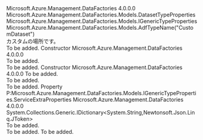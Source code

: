 <Type Name="CustomDataset" FullName="Microsoft.Azure.Management.DataFactories.Models.CustomDataset">
  <TypeSignature Language="C#" Value="public sealed class CustomDataset : Microsoft.Azure.Management.DataFactories.Models.DatasetTypeProperties, Microsoft.Azure.Management.DataFactories.Models.IGenericTypeProperties" />
  <TypeSignature Language="ILAsm" Value=".class public auto ansi sealed beforefieldinit CustomDataset extends Microsoft.Azure.Management.DataFactories.Models.DatasetTypeProperties implements class Microsoft.Azure.Management.DataFactories.Models.IGenericTypeProperties" />
  <TypeSignature Language="DocId" Value="T:Microsoft.Azure.Management.DataFactories.Models.CustomDataset" />
  <TypeSignature Language="VB.NET" Value="Public NotInheritable Class CustomDataset&#xA;Inherits DatasetTypeProperties&#xA;Implements IGenericTypeProperties" />
  <TypeSignature Language="F#" Value="type CustomDataset = class&#xA;    inherit DatasetTypeProperties&#xA;    interface IGenericTypeProperties" />
  <AssemblyInfo>
    <AssemblyName>Microsoft.Azure.Management.DataFactories</AssemblyName>
    <AssemblyVersion>4.0.0.0</AssemblyVersion>
  </AssemblyInfo>
  <Base>
    <BaseTypeName>Microsoft.Azure.Management.DataFactories.Models.DatasetTypeProperties</BaseTypeName>
  </Base>
  <Interfaces>
    <Interface>
      <InterfaceName>Microsoft.Azure.Management.DataFactories.Models.IGenericTypeProperties</InterfaceName>
    </Interface>
  </Interfaces>
  <Attributes>
    <Attribute>
      <AttributeName>Microsoft.Azure.Management.DataFactories.Models.AdfTypeName("CustomDataset")</AttributeName>
    </Attribute>
  </Attributes>
  <Docs>
    <summary>
            カスタムの場所です。
            </summary>
    <remarks>To be added.</remarks>
  </Docs>
  <Members>
    <Member MemberName=".ctor">
      <MemberSignature Language="C#" Value="public CustomDataset ();" />
      <MemberSignature Language="ILAsm" Value=".method public hidebysig specialname rtspecialname instance void .ctor() cil managed" />
      <MemberSignature Language="DocId" Value="M:Microsoft.Azure.Management.DataFactories.Models.CustomDataset.#ctor" />
      <MemberSignature Language="VB.NET" Value="Public Sub New ()" />
      <MemberType>Constructor</MemberType>
      <AssemblyInfo>
        <AssemblyName>Microsoft.Azure.Management.DataFactories</AssemblyName>
        <AssemblyVersion>4.0.0.0</AssemblyVersion>
      </AssemblyInfo>
      <Parameters />
      <Docs>
        <summary>To be added.</summary>
        <remarks>To be added.</remarks>
      </Docs>
    </Member>
    <Member MemberName=".ctor">
      <MemberSignature Language="C#" Value="public CustomDataset (System.Collections.Generic.IDictionary&lt;string,Newtonsoft.Json.Linq.JToken&gt; serviceExtraProperties);" />
      <MemberSignature Language="ILAsm" Value=".method public hidebysig specialname rtspecialname instance void .ctor(class System.Collections.Generic.IDictionary`2&lt;string, class Newtonsoft.Json.Linq.JToken&gt; serviceExtraProperties) cil managed" />
      <MemberSignature Language="DocId" Value="M:Microsoft.Azure.Management.DataFactories.Models.CustomDataset.#ctor(System.Collections.Generic.IDictionary{System.String,Newtonsoft.Json.Linq.JToken})" />
      <MemberSignature Language="VB.NET" Value="Public Sub New (serviceExtraProperties As IDictionary(Of String, JToken))" />
      <MemberSignature Language="F#" Value="new Microsoft.Azure.Management.DataFactories.Models.CustomDataset : System.Collections.Generic.IDictionary&lt;string, Newtonsoft.Json.Linq.JToken&gt; -&gt; Microsoft.Azure.Management.DataFactories.Models.CustomDataset" Usage="new Microsoft.Azure.Management.DataFactories.Models.CustomDataset serviceExtraProperties" />
      <MemberType>Constructor</MemberType>
      <AssemblyInfo>
        <AssemblyName>Microsoft.Azure.Management.DataFactories</AssemblyName>
        <AssemblyVersion>4.0.0.0</AssemblyVersion>
      </AssemblyInfo>
      <Parameters>
        <Parameter Name="serviceExtraProperties" Type="System.Collections.Generic.IDictionary&lt;System.String,Newtonsoft.Json.Linq.JToken&gt;" />
      </Parameters>
      <Docs>
        <param name="serviceExtraProperties">To be added.</param>
        <summary>To be added.</summary>
        <remarks>To be added.</remarks>
      </Docs>
    </Member>
    <Member MemberName="ServiceExtraProperties">
      <MemberSignature Language="C#" Value="public System.Collections.Generic.IDictionary&lt;string,Newtonsoft.Json.Linq.JToken&gt; ServiceExtraProperties { get; set; }" />
      <MemberSignature Language="ILAsm" Value=".property instance class System.Collections.Generic.IDictionary`2&lt;string, class Newtonsoft.Json.Linq.JToken&gt; ServiceExtraProperties" />
      <MemberSignature Language="DocId" Value="P:Microsoft.Azure.Management.DataFactories.Models.CustomDataset.ServiceExtraProperties" />
      <MemberSignature Language="VB.NET" Value="Public Property ServiceExtraProperties As IDictionary(Of String, JToken)" />
      <MemberSignature Language="F#" Value="member this.ServiceExtraProperties : System.Collections.Generic.IDictionary&lt;string, Newtonsoft.Json.Linq.JToken&gt; with get, set" Usage="Microsoft.Azure.Management.DataFactories.Models.CustomDataset.ServiceExtraProperties" />
      <MemberType>Property</MemberType>
      <Implements>
        <InterfaceMember>P:Microsoft.Azure.Management.DataFactories.Models.IGenericTypeProperties.ServiceExtraProperties</InterfaceMember>
      </Implements>
      <AssemblyInfo>
        <AssemblyName>Microsoft.Azure.Management.DataFactories</AssemblyName>
        <AssemblyVersion>4.0.0.0</AssemblyVersion>
      </AssemblyInfo>
      <ReturnValue>
        <ReturnType>System.Collections.Generic.IDictionary&lt;System.String,Newtonsoft.Json.Linq.JToken&gt;</ReturnType>
      </ReturnValue>
      <Docs>
        <summary>To be added.</summary>
        <value>To be added.</value>
        <remarks>To be added.</remarks>
      </Docs>
    </Member>
  </Members>
</Type>